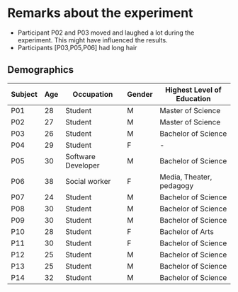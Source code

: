 # Remarks about the experiment

- Participant P02 and P03 moved and laughed a lot during the experiment.
  This might have influenced the results.
- Participants [P03,P05,P06] had long hair


## Demographics

| Subject | Age | Occupation         | Gender | Highest Level of Education | 
|---------|-----|--------------------|--------|----------------------------|
| P01     | 28  | Student            | M      | Master of Science          |
| P02     | 27  | Student            | M      | Master of Science          |
| P03     | 26  | Student            | M      | Bachelor of Science        |
| P04     | 29  | Student            | F      | -                          |
| P05     | 30  | Software Developer | M      | Bachelor of Science        |
| P06     | 38  | Social worker      | F      | Media, Theater, pedagogy   |
| P07     | 24  | Student            | M      | Bachelor of Science        |
| P08     | 30  | Student            | M      | Bachelor of Science        |
| P09     | 30  | Student            | M      | Bachelor of Science        |
| P10     | 28  | Student            | F      | Bachelor of Arts           |
| P11     | 30  | Student            | F      | Bachelor of Science        |
| P12     | 25  | Student            | M      | Bachelor of Science        |
| P13     | 25  | Student            | M      | Bachelor of Science        |
| P14     | 32  | Student            | M      | Bachelor of Science        |

